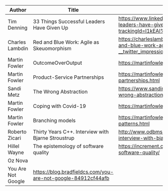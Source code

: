 | Author | Title | Link (source) |
|--------|-------|---------------|
|Tim Denning | 33 Things Successful Leaders Have Given Up | https://www.linkedin.com/pulse/33-things-successful-leaders-have-given-up-tim-denning-1c/?trackingId=I1kEAI%2FtHPjH4HOFRIgs5w%3D%3D |
|Charles Lambdin|Red and Blue Work: Agile as Skeuomorphism|https://charleslambdin.wordpress.com/2020/02/18/red-and-blue-work-agile-as-skeuomorphism/amp/?__twitter_impression=true|
|Martin Fowler|OutcomeOverOutput|https://martinfowler.com/bliki/OutcomeOverOutput.html|
|Martin Fowler|Product-Service Partnerships|https://martinfowler.com/articles/product-service-partnerships.html|
|Sandi Metz|The Wrong Abstraction |https://www.sandimetz.com/blog/2016/1/20/the-wrong-abstraction|
|Martin Fowler|Coping with Covid-19|https://martinfowler.com/articles/202002-covid19.html|
|Martin Fowler|Branching models|https://martinfowler.com/articles/branching-patterns.html|
|Roberto Zicari|Thirty Years C++. Interview with Bjarne Stroustrup|http://www.odbms.org/blog/2020/07/thirty-years-c-interview-with-bjarne-stroustrup/|
|Hillel Wayne|The epistemology of software quality|https://increment.com/teams/the-epistemology-of-software-quality/|
|Oz Nova
|You Are Not Google|https://blog.bradfieldcs.com/you-are-not-google-84912cf44afb|
